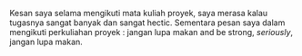 Kesan saya selama mengikuti mata kuliah proyek, saya merasa kalau tugasnya sangat banyak dan sangat hectic. 
Sementara pesan saya dalam mengikuti perkuliahan proyek : jangan lupa makan and be strong, *seriously*, jangan lupa makan.